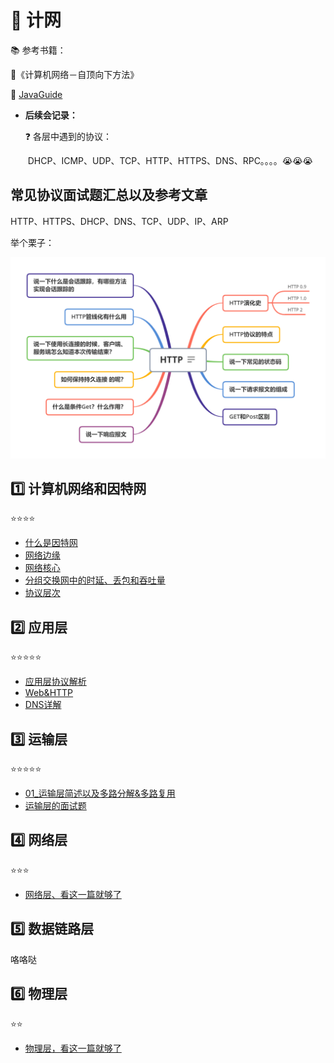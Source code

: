 # **:school:** 计网

:books: 参考书籍：

:orange_book:《计算机网络－自顶向下方法》

:green_book:  ​[JavaGuide](https://snailclimb.gitee.io/javaguide/#/?id=%e7%bd%91%e7%bb%9c)

- **后续会记录：**

  :question: 各层中遇到的协议​：

  ​	DHCP、ICMP、UDP、TCP、HTTP、HTTPS、DNS、RPC。。。。:sob::sob::sob:

## 常见协议面试题汇总以及参考文章

HTTP、HTTPS、DHCP、DNS、TCP、UDP、IP、ARP

举个栗子：

![Http](https://raw.githubusercontent.com/ARP2019/ImageUpload/master/img/2020-12-12/Http.png)

## **:one:** 计算机网络和因特网

:star::star::star::star:

- [什么是因特网](https://github.com/wowhhh/Network/blob/master/01_%E8%AE%A1%E7%AE%97%E6%9C%BA%E7%BD%91%E7%BB%9C%E5%92%8C%E5%9B%A0%E7%89%B9%E7%BD%91/01_%E4%BB%80%E4%B9%88%E6%98%AF%E5%9B%A0%E7%89%B9%E7%BD%91.md)
- [网络边缘](https://github.com/wowhhh/Network/blob/master/01_%E8%AE%A1%E7%AE%97%E6%9C%BA%E7%BD%91%E7%BB%9C%E5%92%8C%E5%9B%A0%E7%89%B9%E7%BD%91/02_%E7%BD%91%E7%BB%9C%E8%BE%B9%E7%BC%98.md)
- [网络核心](https://github.com/wowhhh/Network/blob/master/01_%E8%AE%A1%E7%AE%97%E6%9C%BA%E7%BD%91%E7%BB%9C%E5%92%8C%E5%9B%A0%E7%89%B9%E7%BD%91/03_%E7%BD%91%E7%BB%9C%E6%A0%B8%E5%BF%83.md)
- [分组交换网中的时延、丢包和吞吐量](https://github.com/wowhhh/Network/blob/master/01_%E8%AE%A1%E7%AE%97%E6%9C%BA%E7%BD%91%E7%BB%9C%E5%92%8C%E5%9B%A0%E7%89%B9%E7%BD%91/04_%E5%88%86%E7%BB%84%E4%BA%A4%E6%8D%A2%E7%BD%91%E4%B8%AD%E7%9A%84%E6%97%B6%E5%BB%B6%2C%E4%B8%A2%E5%8C%85%E5%92%8C%E5%90%9E%E5%90%90%E9%87%8F.md)
- [协议层次](https://github.com/wowhhh/Network/blob/master/01_%E8%AE%A1%E7%AE%97%E6%9C%BA%E7%BD%91%E7%BB%9C%E5%92%8C%E5%9B%A0%E7%89%B9%E7%BD%91/05_%E5%8D%8F%E8%AE%AE%E5%B1%82%E6%AC%A1%E6%9E%81%E5%85%B6%E6%9C%8D%E5%8A%A1%E6%A8%A1%E5%9E%8B.md)

## **:two:** 应用层

:star::star::star::star::star:

- [应用层协议解析](https://github.com/wowhhh/Network/blob/master/02_%E5%BA%94%E7%94%A8%E5%B1%82/01_%E5%BA%94%E7%94%A8%E5%B1%82%E5%8D%8F%E8%AE%AE%E8%A7%A3%E6%9E%90.md)
- [Web&HTTP](https://github.com/wowhhh/Network/blob/master/02_%E5%BA%94%E7%94%A8%E5%B1%82/02_Web%20%26%20HTTP.md)
- [DNS详解](https://github.com/wowhhh/Network/blob/master/02_%E5%BA%94%E7%94%A8%E5%B1%82/04_DNS%E8%AF%A6%E8%A7%A3.md)

## **:three:** 运输层

:star::star::star::star::star:

- [01_运输层简述以及多路分解&多路复用](https://github.com/wowhhh/Network/blob/master/03_%E8%BF%90%E8%BE%93%E5%B1%82/01_%E8%BF%90%E8%BE%93%E5%B1%82%E7%AE%80%E8%BF%B0%E4%BB%A5%E5%8F%8A%E5%A4%9A%E8%B7%AF%E5%88%86%E8%A7%A3%26%E5%A4%9A%E8%B7%AF%E5%A4%8D%E7%94%A8.md)
- [运输层的面试题](https://github.com/wowhhh/Network/blob/master/03_%E8%BF%90%E8%BE%93%E5%B1%82/00.%E8%BF%90%E8%BE%93%E5%B1%82%E7%9A%84%E9%9D%A2%E8%AF%95%E9%A2%98.md)

## :four: 网络层

:star::star::star:

- [网络层、看这一篇就够了](https://github.com/wowhhh/Network/blob/master/04_%E7%BD%91%E7%BB%9C%E5%B1%82/%E7%BD%91%E7%BB%9C%E5%B1%82-%E7%9C%8B%E8%BF%99%E4%B8%80%E7%AF%87%E5%B0%B1%E5%A4%9F%E4%BA%86.md)

## :five: 数据链路层

咯咯哒

## :six: 物理层

:star::star:

- [物理层，看这一篇就够了](https://github.com/wowhhh/Network/blob/master/06_%E7%89%A9%E7%90%86%E5%B1%82/%E7%89%A9%E7%90%86%E5%B1%82%EF%BC%8C%E7%9C%8B%E8%BF%99%E4%B8%80%E7%AF%87%E5%B0%B1%E5%A4%9F%E4%BA%86.md)

